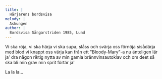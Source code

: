```yaml
---
title: |
  Härjarens bordsvisa
melody: |
  Askungen
author: |
  Bordsvisa Sångarstriden 1985, Lund
---
```

Vi ska röja, vi ska härja
vi ska supa, slåss och svärja
oss förnöja sisådärja
med blod vi knappt oss värja
kan från ett "Bloody-Mary"-a
nu änteligen lär ja'
dra någon riktig nytta av
min gamla brännvinsautoklav
och om deet så ska bli min grav
min sprit förtär ja'

La la la...